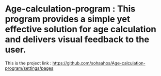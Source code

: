 ﻿# Age-calculation-program : This program provides a simple yet effective solution for age calculation and delivers visual feedback to the user.


This is the project link :   https://github.com/sohaahos/Age-calculation-program/settings/pages

